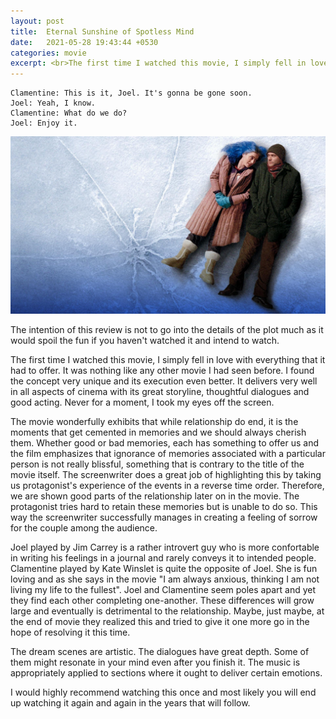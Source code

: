 ```yaml
---
layout: post
title:  Eternal Sunshine of Spotless Mind
date:   2021-05-28 19:43:44 +0530
categories: movie
excerpt: <br>The first time I watched this movie, I simply fell in love with everything that it had to offer.<br>It was nothing like any other movie I had seen before.
---
```


<!--more-->

```
Clamentine: This is it, Joel. It's gonna be gone soon.
Joel: Yeah, I know.
Clamentine: What do we do?
Joel: Enjoy it.
```

![eternal_sunshine_pic](/assets/img/eternal_sunshine.jpg)

The intention of this review is not to go into the details of the plot much as it would spoil the fun if you haven't watched it and intend to watch.

The first time I watched this movie, I simply fell in love with everything that it had to offer.
It was nothing like any other movie I had seen before.
I found the concept very unique and its execution even better.
It delivers very well in all aspects of cinema with its great storyline, thoughtful dialogues and good acting.
Never for a moment, I took my eyes off the screen.

The movie wonderfully exhibits that while relationship do end, it is the moments that get cemented in memories and we should always cherish them.
Whether good or bad memories, each has something to offer us and the film emphasizes that ignorance of memories associated with a particular person is not really blissful, something that is contrary to the title of the movie itself.
The screenwriter does a great job of highlighting this by taking us protagonist's experience of the events in a reverse time order.
Therefore, we are shown good parts of the relationship later on in the movie. The protagonist tries hard to retain these memories but is unable to do so.
This way the screenwriter successfully manages in creating a feeling of sorrow for the couple among the audience.

Joel played by Jim Carrey is a rather introvert guy who is more confortable in writing his feelings in a journal and rarely conveys it to intended people.
Clamentine played by Kate Winslet is quite the opposite of Joel. She is fun loving and as she says in the movie "I am always anxious, thinking I am not living my life to the fullest".
Joel and Clamentine seem poles apart and yet they find each other completing one-another.
These differences will grow large and eventually is detrimental to the relationship.
Maybe, just maybe, at the end of movie they realized this and tried to give it one more go in the hope of resolving it this time.


The dream scenes are artistic.
The dialogues have great depth. Some of them might resonate in your mind even after you finish it.
The music is appropriately applied to sections where it ought to deliver certain emotions.

I would highly recommend watching this once and most likely you will end up watching it again and again in the years that will follow.
